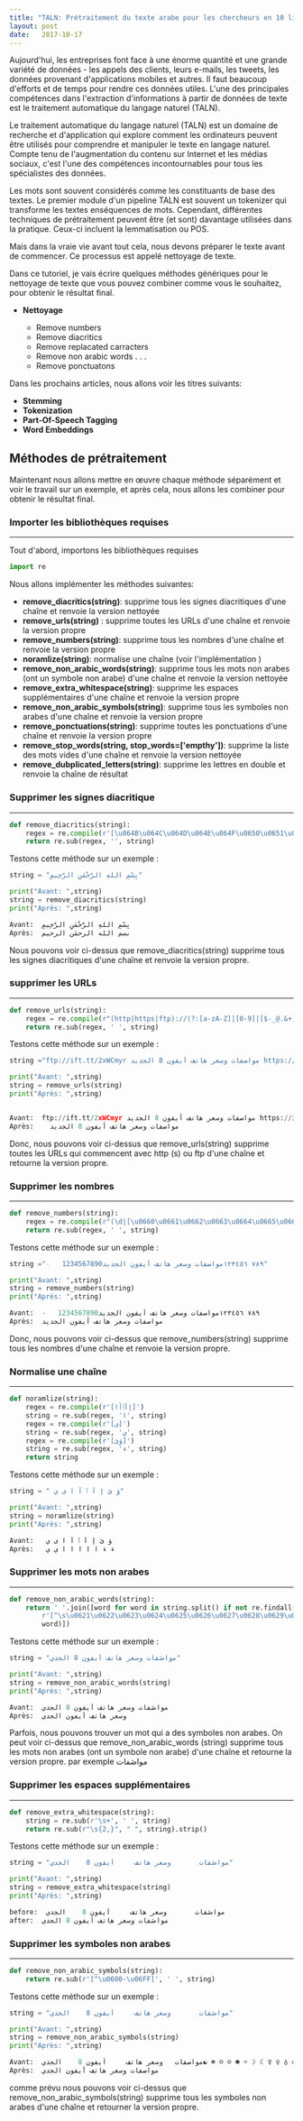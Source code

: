 ```yaml
---
title: "TALN: Prétraitement du texte arabe pour les chercheurs en 10 lignes"
layout: post
date:   2017-10-17
---
```

<center>
<img src="{{ '/assets/img/nlp.png' | prepend: site.baseurl }}" alt=""> 
</center>
Aujourd'hui, les entreprises font face à une énorme quantité et une grande variété de données - les appels des clients, leurs e-mails, les tweets, les données provenant d'applications mobiles et autres. 
Il faut beaucoup d'efforts et de temps pour rendre ces données utiles. L'une des principales compétences dans l'extraction d'informations à partir de données de texte est le traitement automatique du langage naturel (TALN).

Le traitement automatique du langage naturel (TALN) est un domaine de recherche et d'application qui explore comment les ordinateurs peuvent être utilisés pour comprendre et manipuler le texte en langage naturel. Compte tenu de l'augmentation du contenu sur Internet et les médias sociaux, c'est l'une des compétences incontournables pour tous les spécialistes des données.
<center>
<img src="{{ '/assets/img/img.jpg' | prepend: site.baseurl }}" alt=""> 
</center>
Les mots sont souvent considérés comme les constituants de base des textes. Le premier module d'un pipeline TALN est souvent un tokenizer qui transforme les textes enséquences de mots. Cependant, différentes techniques de prétraitement peuvent être (et sont) davantage utilisées dans la pratique. Ceux-ci incluent la lemmatisation ou POS.

Mais dans la vraie vie avant tout cela, nous devons préparer le texte avant de commencer. Ce processus est appelé nettoyage de texte.

Dans ce tutoriel, je vais écrire quelques méthodes génériques pour le nettoyage de texte que vous pouvez combiner comme vous le souhaitez, pour obtenir le résultat final.


* **Nettoyage** 

    * Remove numbers
    * Remove diacritics
    * Remove replacated carracters
    * Remove non arabic words
            .
            .
            .
    * Remove ponctuatons
   
 
Dans les prochains articles, nous allons voir les titres suivants:

* **Stemming**
* **Tokenization**
* **Part-Of-Speech Tagging**
* **Word Embeddings**

## Méthodes de prétraitement
Maintenant nous allons mettre en œuvre chaque méthode séparément et voir le travail sur un exemple,
et après cela, nous allons les combiner pour obtenir le résultat final.
### Importer les bibliothèques requises
***

Tout d'abord, importons les bibliothèques requises

```python
import re
```
Nous allons implémenter les méthodes suivantes:

* **remove_diacritics(string)**: supprime tous les signes diacritiques d'une chaîne et renvoie la version nettoyée
* **remove_urls(string)** : supprime toutes les URLs d'une chaîne et renvoie la version propre
* **remove_numbers(string)**: supprime tous les nombres d'une chaîne et renvoie la version propre
* **noramlize(string)**: normalise une chaîne (voir l'implémentation )
* **remove_non_arabic_words(string)**: supprime tous les mots non arabes (ont un symbole non arabe) d'une chaîne et renvoie la version nettoyée
* **remove_extra_whitespace(string)**: supprime les espaces supplémentaires d'une chaîne et renvoie la version propre
* **remove_non_arabic_symbols(string)**: supprime tous les symboles non arabes d'une chaîne et renvoie la version propre
* **remove_ponctuations(string)**: supprime toutes les ponctuations d'une chaîne et renvoie la version propre
* **remove_stop_words(string, stop_words=['empthy'])**: supprime la liste des mots vides d'une chaîne et renvoie la version nettoyée
* **remove_dubplicated_letters(string)**: supprime les lettres en double et renvoie la chaîne de résultat

### Supprimer les signes diacritique
***

```python
def remove_diacritics(string):
    regex = re.compile(r'[\u064B\u064C\u064D\u064E\u064F\u0650\u0651\u0652]')
    return re.sub(regex, '', string)
```
Testons cette méthode sur un exemple :

```python
string = "بِسْمِ اللهِ الرَّحْمٰنِ الرَّحِيمِ"
```

```python
print("Avant: ",string)
string = remove_diacritics(string)
print("Après: ",string)
```

```python
Avant:  بِسْمِ اللهِ الرَّحْمٰنِ الرَّحِيمِ
Après:  بسم الله الرحمٰن الرحيم
```

Nous pouvons voir ci-dessus que remove_diacritics(string) supprime tous les signes diacritiques d'une chaîne et renvoie la version propre.

### supprimer les URLs
***

```python
def remove_urls(string):
    regex = re.compile(r"(http|https|ftp)://(?:[a-zA-Z]|[0-9]|[$-_@.&+]|[!*\(\),]|(?:%[0-9a-fA-F][0-9a-fA-F]))+")
    return re.sub(regex, ' ', string)
```

Testons cette méthode sur un exemple :

```python
string ="ftp://ift.tt/2xWCmyr مواصفات وسعر هاتف أيفون 8 الجديد https://ift.tt/2xWCmyr"
```

```python
print("Avant: ",string)
string = remove_urls(string)
print("Après: ",string)
```

```python

Avant:  ftp://ift.tt/2xWCmyr مواصفات وسعر هاتف أيفون 8 الجديد https://ift.tt/2xWCmyr
Après:    مواصفات وسعر هاتف أيفون 8 الجديد  
```

Donc, nous pouvons voir ci-dessus que remove_urls(string) supprime toutes les URLs qui commencent avec http (s) ou ftp d'une chaîne et retourne la version propre.

### Supprimer les nombres
***

```python
def remove_numbers(string):
    regex = re.compile(r"(\d|[\u0660\u0661\u0662\u0663\u0664\u0665\u0666\u0667\u0668\u0669])+")
    return re.sub(regex, ' ', string)
```

Testons cette méthode sur un exemple :

```python
string ="مواصفات وسعر هاتف أيفون الجديد1234567890   ٠‎١‎٢‎٣‎٤‎٥‎٦‎ ٧‎٨‎٩"
```

```python
print("Avant: ",string)
string = remove_numbers(string)
print("Après: ",string)
```

```python
Avant:  مواصفات وسعر هاتف أيفون الجديد1234567890   ٠‎١‎٢‎٣‎٤‎٥‎٦‎ ٧‎٨‎٩
Après:  مواصفات وسعر هاتف أيفون الجديد 
```

Donc, nous pouvons voir ci-dessus que remove_numbers(string) supprime tous les nombres d'une chaîne et renvoie la version propre.

### Normalise une chaîne
***

```python
def noramlize(string):
    regex = re.compile(r'[إأٱآا]')
    string = re.sub(regex, 'ا', string)
    regex = re.compile(r'[ى]')
    string = re.sub(regex, 'ي', string)
    regex = re.compile(r'[ؤئ]')
    string = re.sub(regex, 'ء', string)
    return string
```

Testons cette méthode sur un exemple :

```python
string = " ؤ ئ إ أ ٱ آ ا ى ي"
```

```python
print("Avant: ",string)
string = noramlize(string)
print("Après: ",string)
```

```python
Avant:   ؤ ئ إ أ ٱ آ ا ى ي
Après:   ء ء ا ا ا ا ا ي ي
```

### Supprimer les mots non arabes
***

```python
def remove_non_arabic_words(string):
    return ' '.join([word for word in string.split() if not re.findall(
        r'[^\s\u0621\u0622\u0623\u0624\u0625\u0626\u0627\u0628\u0629\u062A\u062B\u062C\u062D\u062E\u062F\u0630\u0631\u0632\u0633\u0634\u0635\u0636\u0637\u0638\u0639\u063A\u0640\u0641\u0642\u0643\u0644\u0645\u0646\u0647\u0648\u0649\u064A]',
        word)])
```

Testons cette méthode sur un exemple :

```python
string = "مواڞفات وسعر هاتف أيفون 8 الجدي"
```

```python
print("Avant: ",string)
string = remove_non_arabic_words(string)
print("Après: ",string)
```

```python
Avant:  مواڞفات وسعر هاتف أيفون 8 الجدي
Après:  وسعر هاتف أيفون الجدي
```
Parfois, nous pouvons trouver un mot qui a des symboles non arabes. On peut voir ci-dessus que remove_non_arabic_words (string) supprime tous les mots non arabes (ont un symbole non arabe) d'une chaîne et retourne la version propre. par exemple مواڞفات

### Supprimer les espaces supplémentaires
***

```python
def remove_extra_whitespace(string):
    string = re.sub(r'\s+', ' ', string)
    return re.sub(r"\s{2,}", " ", string).strip()
```

Testons cette méthode sur un exemple :

```python
string = "مواڞفات       وسعر هاتف     أيفون 8    الجدي"
```

```python
print("Avant: ",string)
string = remove_extra_whitespace(string)
print("Après: ",string)
```
```python
before:  مواڞفات       وسعر هاتف     أيفون 8    الجدي
after:  مواڞفات وسعر هاتف أيفون 8 الجدي
```
### Supprimer les symboles non arabes
***

```python
def remove_non_arabic_symbols(string):
    return re.sub(r'[^\u0600-\u06FF]', ' ', string)
```

Testons cette méthode sur un exemple :

```python
string = "مواڞفات       وسعر هاتف     أيفون 8    الجدي"
```

```python
print("Avant: ",string)
string = remove_non_arabic_symbols(string)
print("Après: ",string)
```

```python
Avant:  مواصفات   وسعر هاتف     أيفون 8    الجدي☯ ☸ ☹ ☺ ☻ ☼ ☽ ☾ ☿ ♀ ♁ ♂ ♃ ♄ ♅ ♆ ♇  । ॥ ᜵ ᜶ ჻ ⅋ 〽 ॰ ℄ ︕ ︖ ︗ ︘ ︙ 𝚤 𝚥
Après:  مواصفات وسعر هاتف أيفون الجدي
```
comme prévu nous pouvons voir ci-dessus que remove_non_arabic_symbols(string) supprime tous les symboles non arabes d'une chaîne et retourner la version propre.
